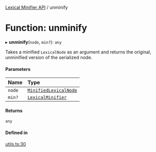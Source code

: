 [Lexical Minifier API](../index.md) / unminify

# Function: unminify

▸ **unminify**(`node`, `min?`): `any`

Takes a minified `LexicalNode` as an argument and returns the original, unminified version of the serialized node.

#### Parameters

| Name | Type |
| :------ | :------ |
| `node` | [`MinifiedLexicalNode`](../interfaces/MinifiedLexicalNode.md) |
| `min?` | [`LexicalMinifier`](../classes/LexicalMinifier.md) |

#### Returns

`any`

#### Defined in

[utils.ts:30](https://github.com/fedemartinm/lexical-minifier/blob/98a2372/src/utils.ts#L30)
